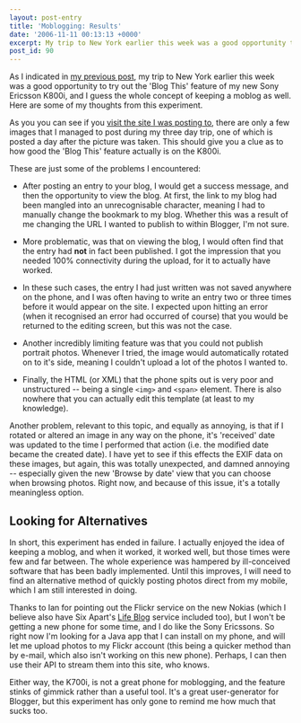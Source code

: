 ```yaml
---
layout: post-entry
title: 'Moblogging: Results'
date: '2006-11-11 00:13:13 +0000'
excerpt: My trip to New York earlier this week was a good opportunity to try out the 'Blog This' feature of my new Sony Ericsson K800i.
post_id: 90
---
```

As I indicated in [my previous post][1], my trip to New York earlier this week was a good opportunity to try out the 'Blog This' feature of my new Sony Ericsson K800i, and I guess the whole concept of keeping a moblog as well. Here are some of my thoughts from this experiment.

As you you can see if you [visit the site I was posting to][2], there are only a few images that I managed to post during my three day trip, one of which is posted a day after the picture was taken. This should give you a clue as to how good the 'Blog This' feature actually is on the K800i.

These are just some of the problems I encountered:

* After posting an entry to your blog, I would get a success message, and then the opportunity to view the blog. At first, the link to my blog had been mangled into an unrecognisable character, meaning I had to manually change the bookmark to my blog. Whether this was a result of me changing the URL I wanted to publish to within Blogger, I'm not sure.

* More problematic, was that on viewing the blog, I would often find that the entry had **not** in fact been published. I got the impression that you needed 100% connectivity during the upload, for it to actually have worked.

* In these such cases, the entry I had just written was not saved anywhere on the phone, and I was often having to write an entry two or three times before it would appear on the site. I expected upon hitting an error (when it recognised an error had occurred of course) that you would be returned to the editing screen, but this was not the case.

* Another incredibly limiting feature was that you could not publish portrait photos. Whenever I tried, the image would automatically rotated on to it's side, meaning I couldn't upload a lot of the photos I wanted to.

* Finally, the HTML (or XML) that the phone spits out is very poor and unstructured -- being a single `<img>` and `<span>` element. There is also nowhere that you can actually edit this template (at least to my knowledge).

Another problem, relevant to this topic, and equally as annoying, is that if I rotated or altered an image in any way on the phone, it's 'received' date was updated to the time I performed that action (i.e. the modified date became the created date). I have yet to see if this effects the EXIF data on these images, but again, this was totally unexpected, and damned annoying -- especially given the new 'Browse by date' view that you can choose when browsing photos. Right now, and because of this issue, it's a totally meaningless option.

## Looking for Alternatives
In short, this experiment has ended in failure. I actually enjoyed the idea of keeping a moblog, and when it worked, it worked well, but those times were few and far between. The whole experience was hampered by ill-conceived software that has been badly implemented. Until this improves, I will need to find an alternative method of quickly posting photos direct from my mobile, which I am still interested in doing. 

Thanks to Ian for pointing out the Flickr service on the new Nokias (which I believe also have Six Apart's [Life Blog][3] service included too), but I won't be getting a new phone for some time, and I do like the Sony Ericssons. So right now I'm looking for a Java app that I can install on my phone, and will let me upload photos to my Flickr account (this being a quicker method than by e-mail, which also isn't working on this new phone). Perhaps, I can then use their API to stream them into this site, who knows.

Either way, the K700i, is not a great phone for moblogging, and the feature stinks of gimmick rather than a useful tool. It's a great user-generator for Blogger, but this experiment has only gone to remind me how much that sucks too.

[1]: /2006/11/moblogging_in_new_york/
[2]: http://lloydyweb.blogspot.com/
[3]: http://www.nokia.com/lifeblog